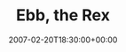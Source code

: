 ---
templateKey: event
guid: 0893c409-6eab-11ea-99c5-002590d1d1b0
date: 2007-02-20T18:30:00+00:00
eventTime: '6:30pm'
title: Ebb, the Rex
artist: Ebb
city: Toronto
venue: the Rex
group: Tim Shia
guests: Kevin Barrett, Drew Birston
---